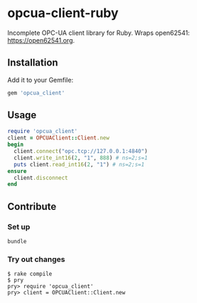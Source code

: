 # opcua-client-ruby

Incomplete OPC-UA client library for Ruby. Wraps open62541: <https://open62541.org>.

## Installation

Add it to your Gemfile:

```ruby
gem 'opcua_client'
```

## Usage

```ruby
require 'opcua_client'
client = OPCUAClient::Client.new
begin
  client.connect("opc.tcp://127.0.0.1:4840")
  client.write_int16(2, "1", 888) # ns=2;s=1
  puts client.read_int16(2, "1") # ns=2;s=1
ensure
  client.disconnect
end
```

## Contribute

### Set up

```console
bundle
```

### Try out changes

```console
$ rake compile
$ pry
pry> require 'opcua_client'
pry> client = OPCUAClient::Client.new
```
